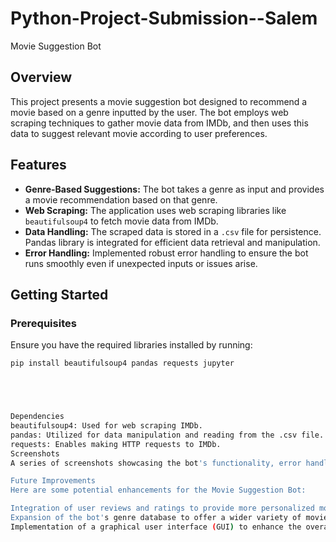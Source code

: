 # Python-Project-Submission--Salem
Movie Suggestion Bot

## Overview

This project presents a movie suggestion bot designed to recommend a movie based on a genre inputted by the user. The bot employs web scraping techniques to gather movie data from IMDb, and then uses this data to suggest relevant movie according to user preferences.

## Features

- **Genre-Based Suggestions:** The bot takes a genre as input and provides a movie recommendation based on that genre.
- **Web Scraping:** The application uses web scraping libraries like `beautifulsoup4` to fetch movie data from IMDb.
- **Data Handling:** The scraped data is stored in a `.csv` file for persistence. Pandas library is integrated for efficient data retrieval and manipulation.
- **Error Handling:** Implemented robust error handling to ensure the bot runs smoothly even if unexpected inputs or issues arise.

## Getting Started

### Prerequisites

Ensure you have the required libraries installed by running:

```bash
pip install beautifulsoup4 pandas requests jupyter





Dependencies
beautifulsoup4: Used for web scraping IMDb.
pandas: Utilized for data manipulation and reading from the .csv file.
requests: Enables making HTTP requests to IMDb.
Screenshots
A series of screenshots showcasing the bot's functionality, error handling capabilities, and user interface are included in the repository. These screenshots provide visual insights into how the bot operates.

Future Improvements
Here are some potential enhancements for the Movie Suggestion Bot:

Integration of user reviews and ratings to provide more personalized movie suggestions.
Expansion of the bot's genre database to offer a wider variety of movie recommendations.
Implementation of a graphical user interface (GUI) to enhance the overall user experience.
